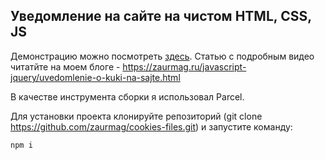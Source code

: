 <h2>Уведомление на сайте на чистом HTML, CSS, JS</h2>

Демонстрацию можно посмотреть <a href="http://zaurmag.ru/wp-content/demos/cookies-files/" target="_blank">здесь</a>.
Статью с подробным видео читатйте на моем блоге - <a href="https://zaurmag.ru/javascript-jquery/uvedomlenie-o-kuki-na-sajte.html" target="_blank">https://zaurmag.ru/javascript-jquery/uvedomlenie-o-kuki-na-sajte.html</a>

В качестве инструмента сборки я использовал Parcel.

Для установки проекта клонируйте репозиторий (git clone https://github.com/zaurmag/cookies-files.git) и запустите команду:

<code>npm i</code>
